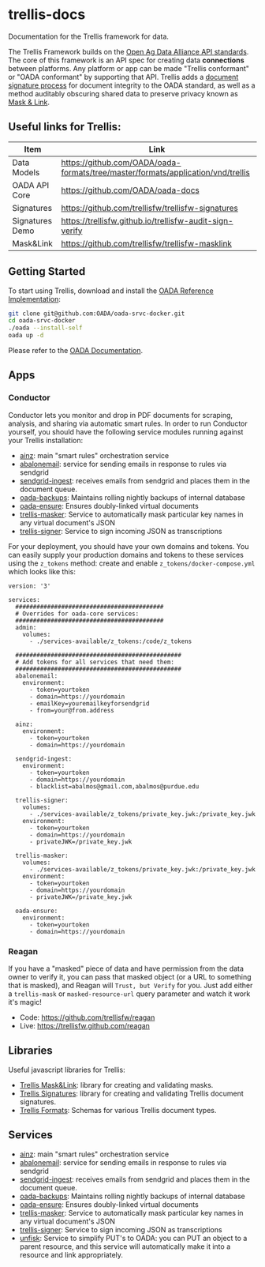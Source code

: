 # trellis-docs
Documentation for the Trellis framework for data.

The Trellis Framework builds on the [Open Ag Data Alliance API standards](https://github.com/oada/oada-docs).
The core of this framework is an API spec for creating data **connections** between
platforms. Any platform or app can be made "Trellis conformant" or "OADA conformant" by supporting
that API.  Trellis adds a [document signature process](signatures.md) for document integrity to the OADA 
standard, as well as a method auditably obscuring shared data to preserve privacy known as [Mask & Link](https://github.com/trellisfw/trellisfw-masklink).

## Useful links for Trellis:
| Item | Link |
| --- | --- |
|  Data Models   |  https://github.com/OADA/oada-formats/tree/master/formats/application/vnd/trellis |
|  OADA API Core |  https://github.com/OADA/oada-docs |
|  Signatures    |  https://github.com/trellisfw/trellisfw-signatures |
|  Signatures Demo | https://trellisfw.github.io/trellisfw-audit-sign-verify |
| Mask&Link | https://github.com/trellisfw/trellisfw-masklink |

## Getting Started

To start using Trellis, download and install the [OADA Reference Implementation](https://github.com/oada/oada-srvc-docker):
```bash
git clone git@github.com:OADA/oada-srvc-docker.git
cd oada-srvc-docker
./oada --install-self
oada up -d
```
Please refer to the [OADA Documentation](https//github.com/oada/oada-docs).

## Apps

### Conductor
Conductor lets you monitor and drop in PDF documents for scraping, analysis, and sharing via automatic smart rules.  In order to run Conductor yourself, you should have the following service modules running against your Trellis installation:
* [ainz](https://github.com/trellisfw/ainz): main "smart rules" orchestration service
* [abalonemail](https://github.com/trellisfw/abalonemail): service for sending emails in response to rules via sendgrid
* [sendgrid-ingest](https://github.com/trellisfw/sendgrid-ingest): receives emails from sendgrid and places them in the document queue.
* [oada-backups](https://github.com/oada/oada-backups): Maintains rolling nightly backups of internal database
* [oada-ensure](https://github.com/oada/oada-ensure): Ensures doubly-linked virtual documents
* [trellis-masker](https://github.com/trellisfw/trellis-masker): Service to automatically mask particular key names in any virtual document's JSON
* [trellis-signer](https://github.com/trellisfw/trellis-signer): Service to sign incoming JSON as transcriptions

For your deployment, you should have your own domains and tokens.  You can easily supply your production domains and tokens to these services using the `z_tokens` method: create and enable `z_tokens/docker-compose.yml` which looks like this:
```docker-compose
version: '3'

services:
  ##########################################
  # Overrides for oada-core services:
  ##########################################
  admin:
    volumes:
      - ./services-available/z_tokens:/code/z_tokens

  ###############################################
  # Add tokens for all services that need them:
  ###############################################
  abalonemail:
    environment:
      - token=yourtoken
      - domain=https://yourdomain
      - emailKey=youremailkeyforsendgrid
      - from=your@from.address

  ainz:
    environment:
      - token=yourtoken
      - domain=https://yourdomain

  sendgrid-ingest:
    environment:
      - token=yourtoken
      - domain=https://yourdomain
      - blacklist=abalmos@gmail.com,abalmos@purdue.edu

  trellis-signer:
    volumes:
      - ./services-available/z_tokens/private_key.jwk:/private_key.jwk
    environment:
      - token=yourtoken
      - domain=https://yourdomain
      - privateJWK=/private_key.jwk

  trellis-masker:
    volumes:
      - ./services-available/z_tokens/private_key.jwk:/private_key.jwk
    environment:
      - token=yourtoken
      - domain=https://yourdomain
      - privateJWK=/private_key.jwk

  oada-ensure:
    environment:
      - token=yourtoken
      - domain=https://yourdomain
```

### Reagan
If you have a "masked" piece of data and have permission from the data owner to verify it, you can pass that
masked object (or a URL to something that is masked), and Reagan will `Trust, but Verify` for you.  Just add either
a `trellis-mask` or `masked-resource-url` query parameter and watch it work it's magic!

* Code: https://github.com/trellisfw/reagan
* Live: https://trellisfw.github.com/reagan

## Libraries
Useful javascript libraries for Trellis:
* [Trellis Mask&Link](https://github.com/trellisfw-masklink): library for creating and validating masks.
* [Trellis Signatures](https://github.com/trellisfw-signatures): library for creating and validating Trellis document signatures.
* [Trellis Formats](https://github.com/oada/oada-formats): Schemas for various Trellis document types.

## Services
* [ainz](https://github.com/trellisfw/ainz): main "smart rules" orchestration service
* [abalonemail](https://github.com/trellisfw/abalonemail): service for sending emails in response to rules via sendgrid
* [sendgrid-ingest](https://github.com/trellisfw/sendgrid-ingest): receives emails from sendgrid and places them in the document queue.
* [oada-backups](https://github.com/oada/oada-backups): Maintains rolling nightly backups of internal database
* [oada-ensure](https://github.com/oada/oada-ensure): Ensures doubly-linked virtual documents
* [trellis-masker](https://github.com/trellisfw/trellis-masker): Service to automatically mask particular key names in any virtual document's JSON
* [trellis-signer](https://github.com/trellisfw/trellis-signer): Service to sign incoming JSON as transcriptions
* [unfisk](https://github.com/trellisfw/unfisk): Service to simplify PUT's to OADA: you can PUT an object to a parent resource, and this service will automatically make it into a resource and link appropriately.
